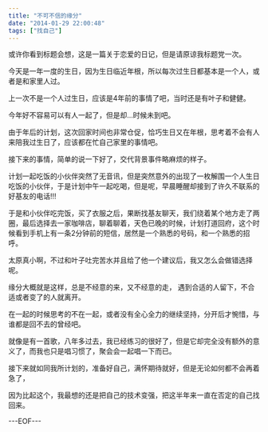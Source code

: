```yaml
---
title: "不可不信的缘分"
date: "2014-01-29 22:00:48"
tags: ["找自己"]
---
```



或许你看到标题会想，这是一篇关于恋爱的日记，但是请原谅我标题党一次。 

今天是一年一度的生日，因为生日临近年根，所以每次过生日都基本是一个人，或者是和家里人过。 

上一次不是一个人过生日，应该是4年前的事情了吧，当时还是有叶子和健健。 

今年好不容易可以有人一起了，但是却...时候未到吧。 

由于年后的计划，这次回家时间也非常仓促，恰巧生日又在年根，思考着不会有人来陪我过生日了，应该都在忙自己家里的事情吧。

接下来的事情，简单的说一下好了，交代背景事件略麻烦的样子。 

计划一起吃饭的小伙伴突然了无音讯，但是突然意外的出现了一枚解围一个人生日吃饭的小伙伴，于是计划中午一起吃喝，但是呢，早晨睡醒却接到了许久不联系的好基友的电话!!! 

于是和小伙伴吃完饭，买了衣服之后，果断找基友聊天，我们绕着某个地方走了两圈，最后选择去一家咖啡店，聊着聊着，天色已晚的时候，计划打道回府，这个时候看到手机上有一条2分钟前的短信，居然是一个熟悉的号码，和一个熟悉的招呼。 

太原真小啊，不过和叶子吐完苦水并且给了他一个建议后，我又怎么会做错选择呢。 

缘分大概就是这样，总是不经意的来，又不经意的走， 遇到合适的人留下，不合适或者变了的人就离开。 

在一起的时候思考的不在一起，或者没有全心全力的继续坚持，分开后才惋惜，与谁都是回不去的曾经吧。 

就像是有一首歌，八年多过去，我已经练习的很好了，但是它却完全没有额外的意义了，而我也只是唱习惯了，聚会会一起唱一下而已。 

接下来就如同我所计划的，准备好自己，满怀期待就好，但是无论如何都不会再着急了， 

因为比起这个，我最想的还是把自己的技术变强，把这半年来一直在否定的自己找回来。 

---EOF---

